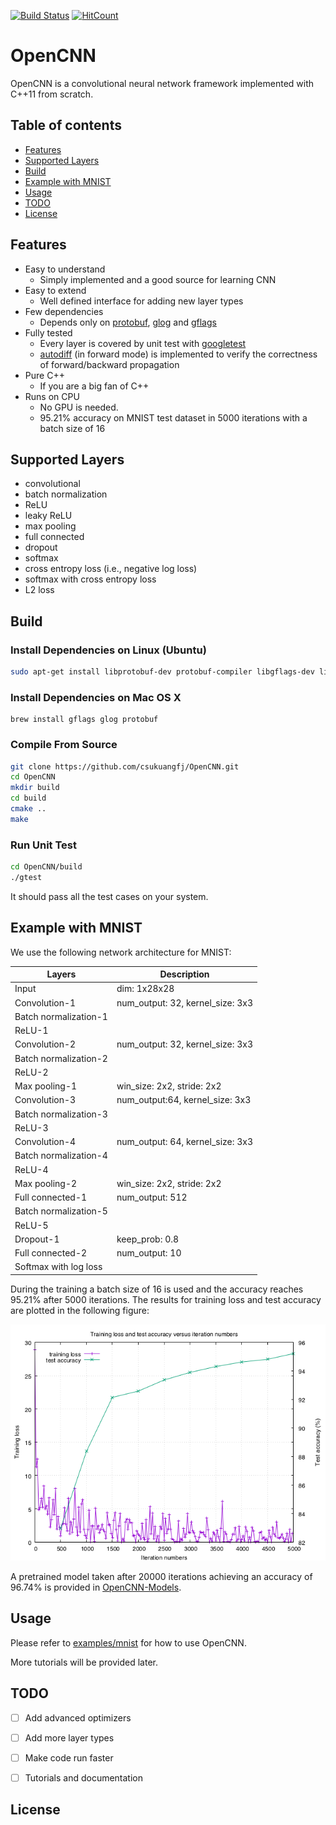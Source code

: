 
[![Build Status](https://travis-ci.com/csukuangfj/OpenCNN.svg?branch=master)](https://travis-ci.com/csukuangfj/OpenCNN) [![HitCount](http://hits.dwyl.io/csukuangfj/OpenCNN.svg)](http://hits.dwyl.io/csukuangfj/OpenCNN)


# OpenCNN

OpenCNN is a convolutional neural network framework implemented
with C++11 from scratch.

## Table of contents

- [Features](#features)
- [Supported Layers](#supported-layers)
- [Build](#build)
- [Example with MNIST](#example-with-mnist)
- [Usage](#usage)
- [TODO](#todo)
- [License](#License)

## Features
- Easy to understand
    * Simply implemented and a good source for learning CNN
- Easy to extend
    * Well defined interface for adding new layer types
- Few dependencies
    * Depends only on [protobuf][1], [glog][2] and [gflags][3]
- Fully tested
    * Every layer is covered by unit test with [googletest][4]
    * [autodiff][5] (in forward mode) is implemented to verify the correctness of forward/backward propagation
- Pure C++
    * If you are a big fan of C++
- Runs on CPU
    * No GPU is needed.
    * 95.21% accuracy on MNIST test dataset in 5000 iterations with a batch size of 16

## Supported Layers
- convolutional
- batch normalization
- ReLU
- leaky ReLU
- max pooling
- full connected
- dropout
- softmax
- cross entropy loss (i.e., negative log loss)
- softmax with cross entropy loss
- L2 loss

## Build
### Install Dependencies on Linux (Ubuntu)

```sh
sudo apt-get install libprotobuf-dev protobuf-compiler libgflags-dev libgoogle-glog-dev
```

### Install Dependencies on Mac OS X

```
brew install gflags glog protobuf
```

### Compile From Source

```sh
git clone https://github.com/csukuangfj/OpenCNN.git
cd OpenCNN
mkdir build
cd build
cmake ..
make
```

### Run Unit Test

```sh
cd OpenCNN/build
./gtest
```

It should pass all the test cases on your system.

## Example with MNIST
We use the following network architecture for MNIST:

| Layers                | Description                      |
|-----------------------|----------------------------------|
| Input                 | dim: 1x28x28                     |
| Convolution-1         | num_output: 32, kernel_size: 3x3 |
| Batch normalization-1 |                                  |
| ReLU-1                |                                  |
| Convolution-2         | num_output: 32, kernel_size: 3x3 |
| Batch normalization-2 |                                  |
| ReLU-2                |                                  |
| Max pooling-1         | win_size: 2x2, stride: 2x2       |
| Convolution-3         | num_output:64, kernel_size: 3x3  |
| Batch normalization-3 |                                  |
| ReLU-3                |                                  |
| Convolution-4         | num_output: 64, kernel_size: 3x3 |
| Batch normalization-4 |                                  |
| ReLU-4                |                                  |
| Max pooling-2         | win_size: 2x2, stride: 2x2       |
| Full connected-1      | num_output: 512                  |
| Batch normalization-5 |                                  |
| ReLU-5                |                                  |
| Dropout-1             | keep_prob: 0.8                   |
| Full connected-2      | num_output: 10                   |
| Softmax with log loss |                                  |

During the training a batch size of 16 is used and the accuracy
reaches 95.21% after 5000 iterations. The results for training loss and
test accuracy are plotted in the following figure:

![training-loss-test-accuracy-versus-iterations][6]

A pretrained model taken after 20000 iterations achieving an accuracy
of 96.74% is provided in [OpenCNN-Models][8].

## Usage
Please refer to [examples/mnist][7] for how to use OpenCNN.

More tutorials will be provided later.

## TODO
- [ ] Add advanced optimizers
- [ ] Add more layer types
- [ ] Make code run faster
- [ ] Tutorials and documentation


## License


[8]: https://github.com/csukuangfj/OpenCNN-Models/tree/master/mnist
[7]: /examples/mnist
[6]: /examples/mnist/loss-accuracy-iter.png
[5]: https://en.wikipedia.org/wiki/Automatic_differentiation
[4]: https://github.com/abseil/googletest
[3]: https://github.com/gflags/gflags
[2]: https://github.com/google/glog
[1]: https://github.com/protocolbuffers/protobuf

